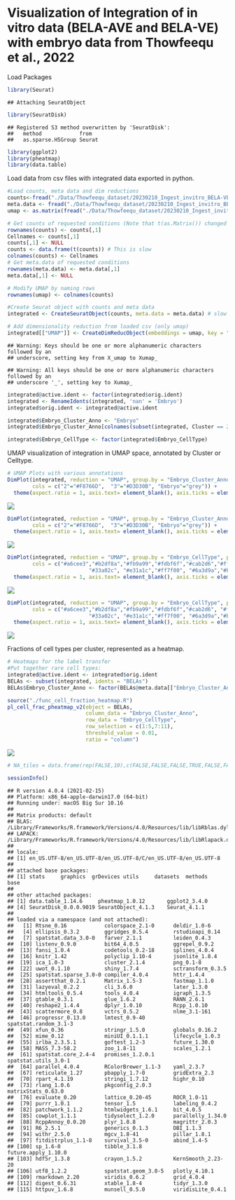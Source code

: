 Visualization of Integration of in vitro data (BELA-AVE and BELA-VE)
with embryo data from Thowfeequ et al., 2022
================

Load Packages

``` r
library(Seurat)
```

    ## Attaching SeuratObject

``` r
library(SeuratDisk)
```

    ## Registered S3 method overwritten by 'SeuratDisk':
    ##   method            from  
    ##   as.sparse.H5Group Seurat

``` r
library(ggplot2)
library(pheatmap)
library(data.table)
```

Load data from csv files with integrated data exported in python.

``` r
#Load counts, meta data and dim reductions
counts<-fread("./Data/Thowfeequ_dataset/20230210_Ingest_invitro_BELA-VE+AVE_Thowfeequ_annotation_Stage.csv", data.table=FALSE)
meta.data <- fread("./Data/Thowfeequ_dataset/20230210_Ingest_invitro_BELA-VE+AVE_Thowfeequ_annotation_Stage/obs.csv", data.table=FALSE)
umap <- as.matrix(fread("./Data/Thowfeequ_dataset/20230210_Ingest_invitro_BELA-VE+AVE_Thowfeequ_annotation_Stage/obsm.csv", data.table=FALSE)[,51:52])

# Get counts of requested conditions (Note that t(as.Matrix()) changed cell names, therefore direct assignment
rownames(counts) <- counts[,1]
Cellnames <- counts[,1]
counts[,1] <- NULL
counts <- data.frame(t(counts)) # This is slow
colnames(counts) <- Cellnames
# Get meta.data of requested conditions
rownames(meta.data) <- meta.data[,1]
meta.data[,1] <- NULL

# Modify UMAP by naming rows
rownames(umap) <- colnames(counts)

#Create Seurat object with counts and meta data
integrated <- CreateSeuratObject(counts, meta.data = meta.data) # slow again

# Add dimensionality reduction from loaded csv (only umap)
integrated[["UMAP"]] <- CreateDimReducObject(embeddings = umap, key = "X_umap", assay = DefaultAssay(integrated))
```

    ## Warning: Keys should be one or more alphanumeric characters followed by an
    ## underscore, setting key from X_umap to Xumap_

    ## Warning: All keys should be one or more alphanumeric characters followed by an
    ## underscore '_', setting key to Xumap_

``` r
integrated@active.ident <- factor(integrated$orig.ident)
integrated <- RenameIdents(integrated, 'nan' = 'Embryo')
integrated$orig.ident <- integrated@active.ident

integrated$Embryo_Cluster_Anno <- "Embryo"
integrated$Embryo_Cluster_Anno[colnames(subset(integrated, Cluster == 2 | Cluster == 3))] <- integrated$Cluster[colnames(subset(integrated, Cluster == 2 | Cluster == 3))]

integrated$Embryo_CellType <- factor(integrated$Embryo_CellType)
```

UMAP visualization of integration in UMAP space, annotated by Cluster or
Celltype.

``` r
# UMAP Plots with various annotations
DimPlot(integrated, reduction = "UMAP", group.by = "Embryo_Cluster_Anno", pt.size = 1,raster=FALSE,
        cols = c("2"="#F8766D",  "3"="#D3D30B", "Embryo"="grey")) + 
  theme(aspect.ratio = 1, axis.text= element_blank(), axis.ticks = element_blank())
```

![](Visualization_label_transfer_Thowfeequ_files/figure-gfm/unnamed-chunk-3-1.png)<!-- -->

``` r
DimPlot(integrated, reduction = "UMAP", group.by = "Embryo_Cluster_Anno", pt.size = 1,raster=FALSE,
        cols = c("2"="#F8766D",  "3"="#D3D30B", "Embryo"="grey")) + 
  theme(aspect.ratio = 1, axis.text= element_blank(), axis.ticks = element_blank(), legend.position = "none")
```

![](Visualization_label_transfer_Thowfeequ_files/figure-gfm/unnamed-chunk-3-2.png)<!-- -->

``` r
DimPlot(integrated, reduction = "UMAP", group.by = "Embryo_CellType", pt.size = 1,raster=FALSE,
        cols = c("#a6cee3","#b2df8a","#fb9a99","#fdbf6f","#cab2d6","#ffff99", "#1f78b4",
                          "#33a02c", "#e31a1c","#ff7f00", "#6a3d9a","#b15928")) + 
  theme(aspect.ratio = 1, axis.text= element_blank(), axis.ticks = element_blank())
```

![](Visualization_label_transfer_Thowfeequ_files/figure-gfm/unnamed-chunk-3-3.png)<!-- -->

``` r
DimPlot(integrated, reduction = "UMAP", group.by = "Embryo_CellType", pt.size = 1,raster=FALSE,
        cols = c("#a6cee3","#b2df8a","#fb9a99","#fdbf6f","#cab2d6", "#ffff99", "#1f78b4", 
                          "#33a02c", "#e31a1c","#ff7f00", "#6a3d9a","#b15928")) + 
  theme(aspect.ratio = 1, axis.text= element_blank(), axis.ticks = element_blank(), legend.position = "none")
```

![](Visualization_label_transfer_Thowfeequ_files/figure-gfm/unnamed-chunk-3-4.png)<!-- -->

Fractions of cell types per cluster, represented as a heatmap.

``` r
# Heatmaps for the label transfer
#Put together rare cell types:
integrated@active.ident <- integrated$orig.ident
BELAs <- subset(integrated, idents = "BELAs")
BELAs$Embryo_Cluster_Anno <- factor(BELAs@meta.data[["Embryo_Cluster_Anno"]])

source("./func_cell_fraction_heatmap.R")
pl_cell_frac_pheatmap_v2(object = BELAs,
                         column_data = "Embryo_Cluster_Anno",
                         row_data = "Embryo_CellType",
                         row_selection = c(1:5,7:11),
                         threshold_value = 0.01,
                         ratio = "column")
```

![](Visualization_label_transfer_Thowfeequ_files/figure-gfm/unnamed-chunk-4-1.png)<!-- -->

``` r
# NA_tiles = data.frame(rep(FALSE,10),c(FALSE,FALSE,FALSE,TRUE,FALSE,FALSE,FALSE,FALSE,FALSE,TRUE))
```

``` r
sessionInfo()
```

    ## R version 4.0.4 (2021-02-15)
    ## Platform: x86_64-apple-darwin17.0 (64-bit)
    ## Running under: macOS Big Sur 10.16
    ## 
    ## Matrix products: default
    ## BLAS:   /Library/Frameworks/R.framework/Versions/4.0/Resources/lib/libRblas.dylib
    ## LAPACK: /Library/Frameworks/R.framework/Versions/4.0/Resources/lib/libRlapack.dylib
    ## 
    ## locale:
    ## [1] en_US.UTF-8/en_US.UTF-8/en_US.UTF-8/C/en_US.UTF-8/en_US.UTF-8
    ## 
    ## attached base packages:
    ## [1] stats     graphics  grDevices utils     datasets  methods   base     
    ## 
    ## other attached packages:
    ## [1] data.table_1.14.6     pheatmap_1.0.12       ggplot2_3.4.0        
    ## [4] SeuratDisk_0.0.0.9019 SeuratObject_4.1.3    Seurat_4.1.1         
    ## 
    ## loaded via a namespace (and not attached):
    ##   [1] Rtsne_0.16            colorspace_2.1-0      deldir_1.0-6         
    ##   [4] ellipsis_0.3.2        ggridges_0.5.4        rstudioapi_0.14      
    ##   [7] spatstat.data_3.0-0   farver_2.1.1          leiden_0.4.3         
    ##  [10] listenv_0.9.0         bit64_4.0.5           ggrepel_0.9.2        
    ##  [13] fansi_1.0.4           codetools_0.2-18      splines_4.0.4        
    ##  [16] knitr_1.42            polyclip_1.10-4       jsonlite_1.8.4       
    ##  [19] ica_1.0-3             cluster_2.1.4         png_0.1-8            
    ##  [22] uwot_0.1.10           shiny_1.7.4           sctransform_0.3.5    
    ##  [25] spatstat.sparse_3.0-0 compiler_4.0.4        httr_1.4.4           
    ##  [28] assertthat_0.2.1      Matrix_1.5-3          fastmap_1.1.0        
    ##  [31] lazyeval_0.2.2        cli_3.6.0             later_1.3.0          
    ##  [34] htmltools_0.5.4       tools_4.0.4           igraph_1.3.5         
    ##  [37] gtable_0.3.1          glue_1.6.2            RANN_2.6.1           
    ##  [40] reshape2_1.4.4        dplyr_1.0.10          Rcpp_1.0.10          
    ##  [43] scattermore_0.8       vctrs_0.5.2           nlme_3.1-161         
    ##  [46] progressr_0.13.0      lmtest_0.9-40         spatstat.random_3.1-3
    ##  [49] xfun_0.36             stringr_1.5.0         globals_0.16.2       
    ##  [52] mime_0.12             miniUI_0.1.1.1        lifecycle_1.0.3      
    ##  [55] irlba_2.3.5.1         goftest_1.2-3         future_1.30.0        
    ##  [58] MASS_7.3-58.2         zoo_1.8-11            scales_1.2.1         
    ##  [61] spatstat.core_2.4-4   promises_1.2.0.1      spatstat.utils_3.0-1 
    ##  [64] parallel_4.0.4        RColorBrewer_1.1-3    yaml_2.3.7           
    ##  [67] reticulate_1.27       pbapply_1.7-0         gridExtra_2.3        
    ##  [70] rpart_4.1.19          stringi_1.7.12        highr_0.10           
    ##  [73] rlang_1.0.6           pkgconfig_2.0.3       matrixStats_0.63.0   
    ##  [76] evaluate_0.20         lattice_0.20-45       ROCR_1.0-11          
    ##  [79] purrr_1.0.1           tensor_1.5            labeling_0.4.2       
    ##  [82] patchwork_1.1.2       htmlwidgets_1.6.1     bit_4.0.5            
    ##  [85] cowplot_1.1.1         tidyselect_1.2.0      parallelly_1.34.0    
    ##  [88] RcppAnnoy_0.0.20      plyr_1.8.8            magrittr_2.0.3       
    ##  [91] R6_2.5.1              generics_0.1.3        DBI_1.1.3            
    ##  [94] withr_2.5.0           mgcv_1.8-41           pillar_1.8.1         
    ##  [97] fitdistrplus_1.1-8    survival_3.5-0        abind_1.4-5          
    ## [100] sp_1.6-0              tibble_3.1.8          future.apply_1.10.0  
    ## [103] hdf5r_1.3.8           crayon_1.5.2          KernSmooth_2.23-20   
    ## [106] utf8_1.2.2            spatstat.geom_3.0-5   plotly_4.10.1        
    ## [109] rmarkdown_2.20        viridis_0.6.2         grid_4.0.4           
    ## [112] digest_0.6.31         xtable_1.8-4          tidyr_1.3.0          
    ## [115] httpuv_1.6.8          munsell_0.5.0         viridisLite_0.4.1

